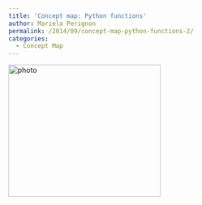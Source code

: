 ```yaml
---
title: 'Concept map: Python functions'
author: Mariela Perignon
permalink: /2014/09/concept-map-python-functions-2/
categories:
  - Concept Map
---
```

[<img class="alignnone size-medium wp-image-8776" alt="photo" src="http://teaching.software-carpentry.org/wp-content/uploads/2014/09/photo1-300x261.jpg" width="300" height="261" />][1]

 [1]: http://teaching.software-carpentry.org/wp-content/uploads/2014/09/photo1.jpg
